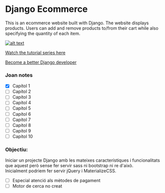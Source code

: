 # Django Ecommerce

This is an ecommerce website built with Django. The website displays products. Users can add and remove products to/from their cart while also specifying the quantity of each item.

[![alt text](https://github.com/justdjango/django-ecommerce/blob/master/thumbnail.png "Logo")](https://youtu.be/z4USlooVXG0)

[Watch the tutorial series here](https://youtu.be/z4USlooVXG0)

[Become a better Django developer](https://www.justdjango.com)


### Joan notes

- [x] Capítol 1
- [ ] Capítol 2
- [ ] Capítol 3
- [ ] Capítol 4
- [ ] Capítol 5
- [ ] Capítol 6
- [ ] Capítol 7
- [ ] Capítol 8
- [ ] Capítol 9
- [ ] Capítol 10

### Objectiu:
Iniciar un projecte Django amb les mateixes característiques i funcionalitats que aquest però sense fer servir sass ni bootstrap ni re d'això.  
Inicialment podriem fer servir jQuery i MaterializeCSS.  

- [ ] Especial atenció als mètodes de pagament
- [ ] Motor de cerca no creat